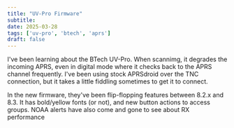 ```yaml
---
title: "UV-Pro Firmware"
subtitle:
date: 2025-03-28
tags: ['uv-pro', 'btech', 'aprs']
draft: false
---
```


I've been learning
about the BTech UV-Pro.
When scannimg,
it degrades the incoming APRS,
even in digital mode where it checks back
to the APRS channel frequently.
I've been using stock APRSdroid
over the TNC connection,
but it takes a little fiddling sometimes
to get it to connect.

In the new firmware,
they've been flip-flopping features between 8.2.x and 8.3.
It has bold/yellow fonts (or not),
and new button actions to access groups.
NOAA alerts have also come and gone
to see about RX performance

<!--more-->
